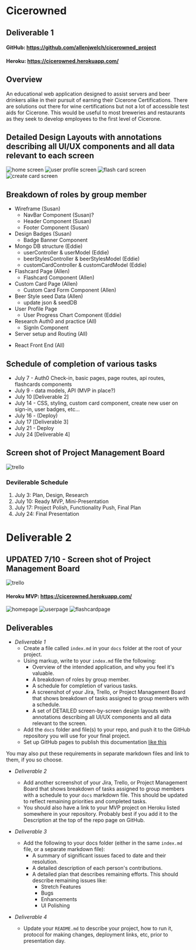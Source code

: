 # Cicerowned

## Deliverable 1

#### GitHub: https://github.com/allenjwelch/cicerowned_project
#### Heroku: https://cicerowned.herokuapp.com/

## Overview
  An educational web application designed to assist servers and beer drinkers alike in their pursuit of earning their Cicerone Certifications. There are solutions out there for wine certifications but not a lot of accessible test aids for Cicerone. This would be useful to most breweries and restaurants as they seek to develop employees to the first level of Cicerone.

## Detailed Design Layouts with annotations describing all UI/UX components and all data relevant to each screen
![home screen](./images/homePage.PNG)
![user profile screen](./images/userProfilePage.PNG)
![flash card screen](./images/flashCardPage.PNG)
![create card screen](./images/customCardPage.PNG)

## Breakdown of roles by group member
* Wireframe (Susan)
  - NavBar Component (Susan)?
  - Header Component (Susan)
  - Footer Component (Susan)
* Design Badges (Susan)
  - Badge Banner Component
* Mongo DB structure (Eddie)
  - userController & userModel (Eddie)
  - beerStylesController & beerStylesModel (Eddie)
  - customCardController & customCardModel (Eddie)
* Flashcard Page (Allen)
  - Flashcard Component (Allen)
* Custom Card Page (Allen)
  - Custom Card Form Component (Allen)
* Beer Style seed Data (Allen)
  - update json & seedDB
* User Profile Page
  - User Progress Chart Component (Eddie)
* Research Auth0 and practice (All)
  - SignIn Component
* Server setup and Routing (All)

- React Front End (All)

## Schedule of completion of various tasks
* July 7 - Auth0 Check-in, basic pages, page routes, api routes, flashcards components
* July 9 - data models, API (MVP in place?)
* July 10 [Deliverable 2]
* July 14 - CSS, styling, custom card component, create new user on sign-in, user badges, etc...
* July 16 - (Deploy)
* July 17 [Deliverable 3]
* July 21 - Deploy
* July 24 [Deliverable 4]


## Screen shot of Project Management Board
![trello](./images/trello.PNG)


### Devilerable Schedule
1. July 3: Plan, Design, Research
2. July 10: Ready MVP, Mini-Presentation
3. July 17: Project Polish, Functionality Push, Final Plan
4. July 24: Final Presentation


# Deliverable 2

## UPDATED 7/10 - Screen shot of Project Management Board
![trello](./images/trello_7-10.PNG)

#### Heroku MVP: https://cicerowned.herokuapp.com/
![homepage](./images/home.PNG)
![userpage](./images/user.PNG)
![flashcardpage](./images/flash.PNG)


## Deliverables

- *Deliverable 1*
  - Create a file called `index.md` in your `docs` folder at the root of your project.
  - Using markup, write to your `index.md` file the following:
    - Overview of the intended application, and why you feel it's valuable.
    - A breakdown of roles by group member.
    - A schedule for completion of various tasks.
    - A screenshot of your Jira, Trello, or Project Management Board that shows breakdown of tasks assigned to group members with a schedule.
    - A set of DETAILED screen-by-screen design layouts with annotations describing all UI/UX components and all data relevant to the screen.
  - Add the `docs` folder and file(s) to your repo, and push it to the GitHub repository you will use for your final project.
  - Set up GitHub pages to publish this documentation [like this](https://blog.github.com/2016-08-22-publish-your-project-documentation-with-github-pages/)

You may also put these requirements in separate markdown files and link to them, if you so choose.

- *Deliverable 2*
  - Add another screenshot of your Jira, Trello, or Project Management Board that shows breakdown of tasks assigned to group members with a schedule to your `docs` markdown file. This should be updated to reflect remaining priorities and completed tasks.
  - You should also have a link to your MVP project on Heroku listed somewhere in your repository.  Probably best if you add it to the Description at the top of the repo page on GitHub.

- *Deliverable 3*
  - Add the following to your docs folder (either in the same `index.md` file, or a separate markdown file):
    - A summary of significant issues faced to date and their resolution.
    - A detailed description of each person's contributions.
    - A detailed plan that describes remaining efforts. This should describe remaining issues like:
      - Stretch Features
      - Bugs
      - Enhancements
      - UI Polishing

- *Deliverable 4*
  - Update your `README.md` to describe your project, how to run it, protocol for making changes, deployment links, etc, prior to presentation day.